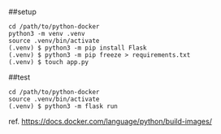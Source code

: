 ##setup
```
cd /path/to/python-docker
python3 -m venv .venv
source .venv/bin/activate
(.venv) $ python3 -m pip install Flask
(.venv) $ python3 -m pip freeze > requirements.txt
(.venv) $ touch app.py
```


##test
```
cd /path/to/python-docker
source .venv/bin/activate
(.venv) $ python3 -m flask run
```

ref. https://docs.docker.com/language/python/build-images/
